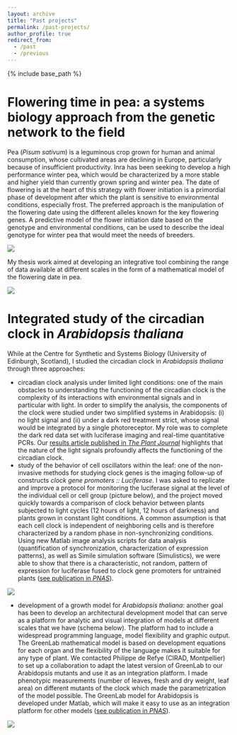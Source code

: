 ```yaml
---
layout: archive
title: "Past projects"
permalink: /past-projects/
author_profile: true
redirect_from:
  - /past
  - /previous
---
```


{% include base_path %}

Flowering time in pea: a systems biology approach from the genetic network to the field
======
Pea (_Pisum sativum_) is a leguminous crop grown for human and animal consumption, whose cultivated areas are declining in Europe, particularly because of insufficient productivity. Inra has been seeking to develop a high performance winter pea, which would be characterized by a more stable and higher yield than currently grown spring and winter pea. The date of flowering is at the heart of this strategy with flower initiation is a primordial phase of development after which the plant is sensitive to environmental conditions, especially frost. The preferred approach is the manipulation of the flowering date using the different alleles known for the key flowering genes. A predictive model of the flower initiation date based on the genotype and environmental conditions, can be used to describe the ideal genotype for winter pea that would meet the needs of breeders.

<img src='/bwenden/images/Ideal-winter-pea.png' />

My thesis work aimed at developing an integrative tool combining the range of data available at different scales in the form of a mathematical model of the flowering date in pea.

<img src='/bwenden/images/Model-flowering-time.png' />

Integrated study of the circadian clock in _Arabidopsis thaliana_
======
While at the Centre for Synthetic and Systems Biology (University of Edinburgh, Scotland), I studied the circadian clock in _Arabidopsis thaliana_ through three approaches:
* circadian clock analysis under limited light conditions: one of the main obstacles to understanding the functioning of the circadian clock is the complexity of its interactions with environmental signals and in particular with light. In order to simplify the analysis, the components of the clock were studied under two simplified systems in Arabidopsis: (i) no light signal and (ii) under a dark red treatment strict, whose signal would be integrated by a single photoreceptor. My role was to complete the dark red data set with luciferase imaging and real-time quantitative PCRs. Our [results article published in _The Plant Journal_](https://enro.github.io/bwenden/publication/2011-Light-inputs-shape%20the-Arabidopsis-circadian-system) highlights that the nature of the light signals profoundly affects the functioning of the circadian clock.
* study of the behavior of cell oscillators within the leaf: one of the non-invasive methods for studying clock genes is the imaging follow-up of constructs _clock gene promoters :: Luciferase_. I was asked to replicate and improve a protocol for monitoring the luciferase signal at the level of the individual cell or cell group (picture below), and the project moved quickly towards a comparison of clock behavior between plants subjected to light cycles (12 hours of light, 12 hours of darkness) and plants grown in constant light conditions. A common assumption is that each cell clock is independent of neighboring cells and is therefore characterized by a random phase in non-synchronizing conditions. Using new Matlab image analysis scripts for data analysis (quantification of synchronization, characterization of expression patterns), as well as Simile simulation software (Simulistics), we were able to show that there is a characteristic, not random, pattern of expression for luciferase fused to clock gene promoters for untrained plants ([see publication in _PNAS_](https://enro.github.io/bwenden/publication/2012-Spontaneous-spatiotemporal-waves-of-gene-expression-from-biological-clocks-in-the-leaf)).

<img src="/bwenden/images/Arabidopsis-luciferase-construction.png" />

* development of a growth model for _Arabidopsis thaliana_: another goal has been to develop an architectural development model that can serve as a platform for analytic and visual integration of models at different scales that we have (schema below). The platform had to include a widespread programming language, model flexibility and graphic output. The GreenLab mathematical model is based on development equations for each organ and the flexibility of the language makes it suitable for any type of plant. We contacted Philippe de Refye (CIRAD, Montpellier) to set up a collaboration to adapt the latest version of GreenLab to our Arabidopsis mutants and use it as an integration platform. I made phenotypic measurements (number of leaves, fresh and dry weight, leaf area) on different mutants of the clock which made the parametrization of the model possible. The GreenLab model for Arabidopsis is developed under Matlab, which will make it easy to use as an integration platform for other models ([see publication in _PNAS_](https://enro.github.io/bwenden/publication/2014-Multiscale-digital-Arabidopsis-predicts-individual-organ-and-whole-organism-growth)).

<img src="/bwenden/images/Models-integration.png" />

